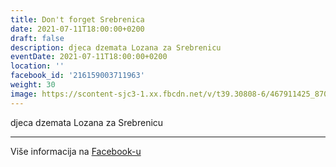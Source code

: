 ```yaml
---
title: Don't forget Srebrenica
date: 2021-07-11T18:00:00+0200
draft: false
description: djeca dzemata Lozana za Srebrenicu
eventDate: 2021-07-11T18:00:00+0200
location: ''
facebook_id: '216159003711963'
weight: 30
image: https://scontent-sjc3-1.xx.fbcdn.net/v/t39.30808-6/467911425_8702124949883247_8451066247417132989_n.jpg?_nc_cat=103&ccb=1-7&_nc_sid=9e60e4&_nc_eui2=AeGxBM5gmFoBDnSrQC1cOb3STHlsLy7Cd4JMeWwvLsJ3ggEqyGsB_zl-XvvPGWy8f0UPzzWjAuO3Zv4k3PBjBnj3&_nc_ohc=aXbSvCvCAnwQ7kNvwF9ZkJz&_nc_oc=AdnqlESNhxaDipmkLk9Fnls-jhpJCHF685YfBCsAdDk4iCVEk_7KolI0QQkYYMW79AA&_nc_zt=23&_nc_ht=scontent-sjc3-1.xx&edm=ABTKTjYEAAAA&_nc_gid=REawL56KNSPmk4ZXw5z31w&oh=00_AfEJ2XvT0L3SzKUiNj1InYxMYoFPd8myyxNpmxHKlxWExg&oe=681ACC19
---
```


djeca dzemata Lozana za Srebrenicu

---

Više informacija na [Facebook-u](https://facebook.com/events/216159003711963)
